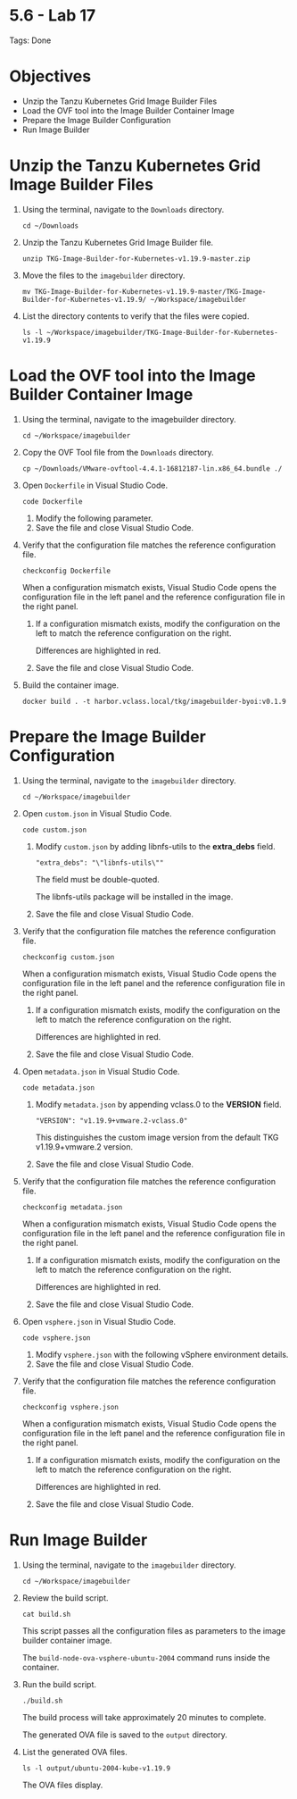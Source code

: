 # 5.6 - Lab 17

Tags: Done

# Objectives

- Unzip the Tanzu Kubernetes Grid Image Builder Files
- Load the OVF tool into the Image Builder Container Image
- Prepare the Image Builder Configuration
- Run Image Builder

# Unzip the Tanzu Kubernetes Grid Image Builder Files

1. Using the terminal, navigate to the `Downloads` directory.
    
    `cd ~/Downloads`
    
2. Unzip the Tanzu Kubernetes Grid Image Builder file.
    
    `unzip TKG-Image-Builder-for-Kubernetes-v1.19.9-master.zip`
    
3. Move the files to the `imagebuilder` directory.
    
    `mv TKG-Image-Builder-for-Kubernetes-v1.19.9-master/TKG-Image-Builder-for-Kubernetes-v1.19.9/ ~/Workspace/imagebuilder`
    
4. List the directory contents to verify that the files were copied.
    
    `ls -l ~/Workspace/imagebuilder/TKG-Image-Builder-for-Kubernetes-v1.19.9`
    

# Load the OVF tool into the Image Builder Container Image

1. Using the terminal, navigate to the imagebuilder directory.
    
    `cd ~/Workspace/imagebuilder`
    
2. Copy the OVF Tool file from the `Downloads` directory.
    
    `cp ~/Downloads/VMware-ovftool-4.4.1-16812187-lin.x86_64.bundle ./`
    
3. Open `Dockerfile` in Visual Studio Code.
    
    `code Dockerfile`
    
    1. Modify the following parameter.
    2. Save the file and close Visual Studio Code.
4. Verify that the configuration file matches the reference configuration file.
    
    `checkconfig Dockerfile`
    
    When a configuration mismatch exists, Visual Studio Code opens the configuration file in the left panel and the reference configuration file in the right panel.
    
    1. If a configuration mismatch exists, modify the configuration on the left to match the reference configuration on the right.
        
        Differences are highlighted in red.
        
    2. Save the file and close Visual Studio Code.
5. Build the container image.
    
    `docker build . -t harbor.vclass.local/tkg/imagebuilder-byoi:v0.1.9`
    

# Prepare the Image Builder Configuration

1. Using the terminal, navigate to the `imagebuilder` directory.
    
    `cd ~/Workspace/imagebuilder`
    
2. Open `custom.json` in Visual Studio Code.
    
    `code custom.json`
    
    1. Modify `custom.json` by adding libnfs-utils to the **extra_debs** field.
        
        `"extra_debs": "\"libnfs-utils\""`
        
        The field must be double-quoted.
        
        The libnfs-utils package will be installed in the image.
        
    2. Save the file and close Visual Studio Code.
3. Verify that the configuration file matches the reference configuration file.
    
    `checkconfig custom.json`
    
    When a configuration mismatch exists, Visual Studio Code opens the configuration file in the left panel and the reference configuration file in the right panel.
    
    1. If a configuration mismatch exists, modify the configuration on the left to match the reference configuration on the right.
        
        Differences are highlighted in red.
        
    2. Save the file and close Visual Studio Code.
4. Open `metadata.json` in Visual Studio Code.
    
    `code metadata.json`
    
    1. Modify `metadata.json` by appending vclass.0 to the **VERSION** field.
        
        `"VERSION": "v1.19.9+vmware.2-vclass.0"`
        
        This distinguishes the custom image version from the default TKG v1.19.9+vmware.2 version.
        
    2. Save the file and close Visual Studio Code.
5. Verify that the configuration file matches the reference configuration file.
    
    `checkconfig metadata.json`
    
    When a configuration mismatch exists, Visual Studio Code opens the configuration file in the left panel and the reference configuration file in the right panel.
    
    1. If a configuration mismatch exists, modify the configuration on the left to match the reference configuration on the right.
        
        Differences are highlighted in red.
        
    2. Save the file and close Visual Studio Code.
6. Open `vsphere.json` in Visual Studio Code.
    
    `code vsphere.json`
    
    1. Modify `vsphere.json` with the following vSphere environment details.
    2. Save the file and close Visual Studio Code.
7. Verify that the configuration file matches the reference configuration file.
    
    `checkconfig vsphere.json`
    
    When a configuration mismatch exists, Visual Studio Code opens the configuration file in the left panel and the reference configuration file in the right panel.
    
    1. If a configuration mismatch exists, modify the configuration on the left to match the reference configuration on the right.
        
        Differences are highlighted in red.
        
    2. Save the file and close Visual Studio Code.

# Run Image Builder

1. Using the terminal, navigate to the `imagebuilder` directory.
    
    `cd ~/Workspace/imagebuilder`
    
2. Review the build script.
    
    `cat build.sh`
    
    This script passes all the configuration files as parameters to the image builder container image.
    
    The `build-node-ova-vsphere-ubuntu-2004` command runs inside the container.
    
3. Run the build script.
    
    `./build.sh`
    
    The build process will take approximately 20 minutes to complete.
    
    The generated OVA file is saved to the `output` directory.
    
4. List the generated OVA files.
    
    `ls -l output/ubuntu-2004-kube-v1.19.9`
    
    The OVA files display.